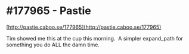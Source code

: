 <!--
id: 31260041
link: http://tumblr.atmos.org/post/31260041/177965-pastie
slug: 177965-pastie
date: Wed Apr 09 2008 09:13:16 GMT-0700 (PDT)
publish: 2008-04-09
tags: 
title: #177965 - Pastie
-->


#177965 - Pastie
================

[http://pastie.caboo.se/177965](http://pastie.caboo.se/177965)

Tim showed me this at the cup this morning.  A simpler expand\_path for
something you do ALL the damn time.

